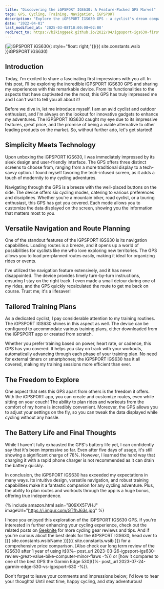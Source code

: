 ```yaml
---
title: "Discovering the iGPSPORT IGS630: A Feature-Packed GPS Marvel"
tags: GPS, Cycling, Training, Navigation, iGPSPORT
description: "Explore the iGPSPORT IGS630 GPS - a cyclist's dream companion with versatile navigation and tailored training plans. Discover more now!"
date: "2022-04-01"
last_modified_at: '2025-03-08T10:00:00+02:00'
redirect_to: https://bikinggeek.github.io/2022/04/igpsport-igs630-first-impressions.html
---
```


[![iGPSPORT iGS630](https://i.imgur.com/GTfhJ63m.jpg){: style="float: right;"}]({{ site.constants.wsib }}iGPSPORT iGS630)

## **Introduction**

Today, I'm excited to share a fascinating first impressions with you all. In this post, I'll be exploring the incredible iGPSPORT IGS630 GPS and sharing my experiences with this remarkable device. From its functionalities to the aspects that have captivated me the most, this GPS has truly impressed me and I can't wait to tell you all about it!

Before we dive in, let me introduce myself. I am an avid cyclist and outdoor enthusiast, and I'm always on the lookout for innovative gadgets to enhance my adventures. The iGPSPORT IGS630 caught my eye due to its impressive features, great price, and the promise of being a viable alternative to other leading products on the market. So, without further ado, let's get started!

## **Simplicity Meets Technology**

Upon unboxing the iGPSPORT IGS630, I was immediately impressed by its sleek design and user-friendly interface. The GPS offers three distinct screens to choose from, ranging from a more traditional display to a tech-savvy option. I found myself favoring the tech-infused screen, as it adds a touch of modernity to my cycling adventures.

Navigating through the GPS is a breeze with the well-placed buttons on the side. The device offers six cycling modes, catering to various preferences and disciplines. Whether you're a mountain biker, road cyclist, or a touring enthusiast, this GPS has got you covered. Each mode allows you to customize the data displayed on the screen, showing you the information that matters most to you.

## **Versatile Navigation and Route Planning**

One of the standout features of the iGPSPORT IGS630 is its navigation capabilities. Loading routes is a breeze, and it opens up a world of possibilities for cyclists like me who love exploring new territories. The GPS allows you to load pre-planned routes easily, making it ideal for organizing rides or events.

I've utilized the navigation feature extensively, and it has never disappointed. The device provides timely turn-by-turn instructions, ensuring I stay on the right track. I even made a small detour during one of my rides, and the GPS quickly recalculated the route to get me back on course. Trust me; it's a lifesaver!

## **Tailored Training Plans**

As a dedicated cyclist, I pay considerable attention to my training routines. The iGPSPORT IGS630 shines in this aspect as well. The device can be configured to accommodate various training plans, either downloaded from the iGPSPORT app or created from scratch.

Whether you prefer training based on power, heart rate, or cadence, this GPS has you covered. It helps you stay on track with your workouts, automatically advancing through each phase of your training plan. No need for external timers or smartphones; the iGPSPORT IGS630 has it all covered, making my training sessions more efficient than ever.

## **The Freedom to Explore**

One aspect that sets this GPS apart from others is the freedom it offers. With the iGPSPORT app, you can create and customize routes, even while sitting on your couch! The ability to plan rides and workouts from the comfort of my home is incredibly convenient. Moreover, the GPS allows you to adjust your settings on the fly, so you can tweak the data displayed while cycling without any hassle.

## **The Battery Life and Final Thoughts**

While I haven't fully exhausted the GPS's battery life yet, I can confidently say that it's been impressive so far. Even after five days of usage, it's still showing a significant charge of 78%. However, I learned the hard way that charging it with a rapid phone charger is not recommended as it can drain the battery quickly.

In conclusion, the iGPSPORT IGS630 has exceeded my expectations in many ways. Its intuitive design, versatile navigation, and robust training capabilities make it a fantastic companion for any cycling adventure. Plus, the ability to plan routes and workouts through the app is a huge bonus, offering true independence.

{% include amazon.html asin="B09XX5FVHJ" imageUrl="https://i.imgur.com/GTfhJ63s.jpg" %}

I hope you enjoyed this exploration of the iGPSPORT IGS630 GPS. If you're interested in further enhancing your cycling experience, check out the related posts on [Geeknite](/) for more cycling gear reviews and tips. And if you're curious about the best deals for the iGPSPORT IGS630, head over to [{{ site.constants.wsibName }}]({{ site.constants.wsib }}) for a comprehensive price comparison. [Also check our long term review of the IGS630 after 1 year of using it]({%- post_url 2023-03-26-igpsport-igs630-review-great-value-bike-computer-minor-flaws -%}) or [how it compares to one of the best GPS the Garmin Edge 530]({%- post_url 2023-07-24-garmin-edge-530-vs-igpsport-630 -%}).

Don't forget to leave your comments and impressions below; I'd love to hear your thoughts! Until next time, happy cycling, and stay adventurous!
